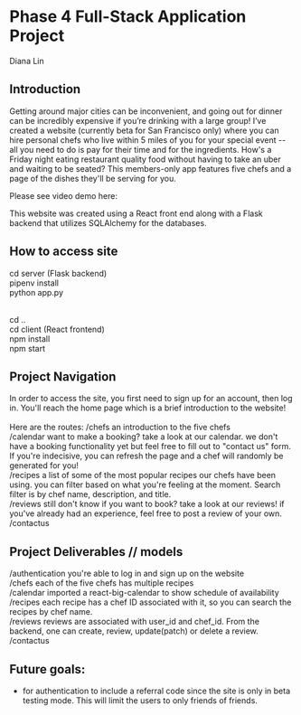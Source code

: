 # Phase 4 Full-Stack Application Project 
Diana Lin

## Introduction
Getting around major cities can be inconvenient, and going out for dinner can be incredibly expensive if you’re drinking with a large group! I’ve created a website (currently beta for San Francisco only) where you can hire personal chefs who live within 5 miles of you for your special event -- all you need to do is pay for their time and for the ingredients. How's a Friday night eating restaurant quality food without having to take an uber and waiting to be seated? This members-only app features five chefs and a page of the dishes they'll be serving for you. 

Please see video demo here: 

This website was created using a React front end along with a Flask backend that utilizes SQLAlchemy for the databases.

## How to access site 
cd server (Flask backend)<br/>
pipenv install<br/>
python app.py<br/><br/>

cd ..<br/>
cd client (React frontend)<br/>
npm install<br/>
npm start<br/>

## Project Navigation
In order to access the site, you first need to sign up for an account, then log in.
You'll reach the home page which is a brief introduction to the website! 
<br/><br/>
Here are the routes: 
/chefs an introduction to the five chefs <br/>
/calendar want to make a booking? take a look at our calendar. we don't have a booking functionality yet but feel free to fill out to "contact us" form. If you're indecisive, you can refresh the page and a chef will randomly be generated for you! <br/>
/recipes a list of some of the most popular recipes our chefs have been using. you can filter based on what you're feeling at the moment. Search filter is by chef name, description, and title.<br/>
/reviews still don't know if you want to book? take a look at our reviews! if you've already had an experience, feel free to post a review of your own.<br/>
/contactus<br/>

## Project Deliverables // models
/authentication you're able to log in and sign up on the website <br />
/chefs each of the five chefs has multiple recipes <br/>
/calendar imported a react-big-calendar to show schedule of availability <br/>
/recipes each recipe has a chef ID associated with it, so you can search the recipes by chef name.<br/>
/reviews reviews are associated with user_id and chef_id. From the backend, one can create, review, update(patch) or delete a review.<br/>
/contactus<br/>

## Future goals: 
- for authentication to include a referral code since the site is only in beta testing mode. This will limit the users to only friends of friends.

